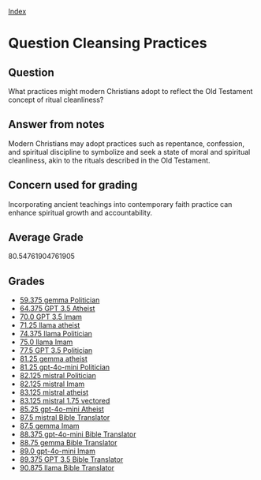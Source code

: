 
[Index](../../index.md)
# Question Cleansing Practices
## Question
What practices might modern Christians adopt to reflect the Old Testament concept of ritual cleanliness?

## Answer from notes
Modern Christians may adopt practices such as repentance, confession, and spiritual discipline to symbolize and seek a state of moral and spiritual cleanliness, akin to the rituals described in the Old Testament.

## Concern used for grading
Incorporating ancient teachings into contemporary faith practice can enhance spiritual growth and accountability.

## Average Grade
80.54761904761905

## Grades
 * [59.375 gemma Politician](../answers/gemma_Politician/Cleansing_Practices.md)
 * [64.375 GPT 3.5 Atheist](../answers/GPT_3.5_Atheist/Cleansing_Practices.md)
 * [70.0 GPT 3.5 Imam](../answers/GPT_3.5_Imam/Cleansing_Practices.md)
 * [71.25 llama atheist](../answers/llama_atheist/Cleansing_Practices.md)
 * [74.375 llama Politician](../answers/llama_Politician/Cleansing_Practices.md)
 * [75.0 llama Imam](../answers/llama_Imam/Cleansing_Practices.md)
 * [77.5 GPT 3.5 Politician](../answers/GPT_3.5_Politician/Cleansing_Practices.md)
 * [81.25 gemma atheist](../answers/gemma_atheist/Cleansing_Practices.md)
 * [81.25 gpt-4o-mini Politician](../answers/gpt-4o-mini_Politician/Cleansing_Practices.md)
 * [82.125 mistral Politician](../answers/mistral_Politician/Cleansing_Practices.md)
 * [82.125 mistral Imam](../answers/mistral_Imam/Cleansing_Practices.md)
 * [83.125 mistral atheist](../answers/mistral_atheist/Cleansing_Practices.md)
 * [83.125 mistral 1.75 vectored](../answers/mistral_1.75_vectored/Cleansing_Practices.md)
 * [85.25 gpt-4o-mini Atheist](../answers/gpt-4o-mini_Atheist/Cleansing_Practices.md)
 * [87.5 mistral Bible Translator](../answers/mistral_Bible_Translator/Cleansing_Practices.md)
 * [87.5 gemma Imam](../answers/gemma_Imam/Cleansing_Practices.md)
 * [88.375 gpt-4o-mini Bible Translator](../answers/gpt-4o-mini_Bible_Translator/Cleansing_Practices.md)
 * [88.75 gemma Bible Translator](../answers/gemma_Bible_Translator/Cleansing_Practices.md)
 * [89.0 gpt-4o-mini Imam](../answers/gpt-4o-mini_Imam/Cleansing_Practices.md)
 * [89.375 GPT 3.5 Bible Translator](../answers/GPT_3.5_Bible_Translator/Cleansing_Practices.md)
 * [90.875 llama Bible Translator](../answers/llama_Bible_Translator/Cleansing_Practices.md)
